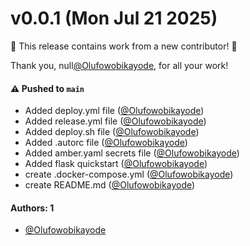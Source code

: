 # v0.0.1 (Mon Jul 21 2025)

:tada: This release contains work from a new contributor! :tada:

Thank you, null[@Olufowobikayode](https://github.com/Olufowobikayode), for all your work!

#### ⚠️ Pushed to `main`

- Added deploy.yml file ([@Olufowobikayode](https://github.com/Olufowobikayode))
- Added release.yml file ([@Olufowobikayode](https://github.com/Olufowobikayode))
- Added deploy.sh file ([@Olufowobikayode](https://github.com/Olufowobikayode))
- Added .autorc file ([@Olufowobikayode](https://github.com/Olufowobikayode))
- Added amber.yaml secrets file ([@Olufowobikayode](https://github.com/Olufowobikayode))
- Added flask quickstart ([@Olufowobikayode](https://github.com/Olufowobikayode))
- create .docker-compose.yml ([@Olufowobikayode](https://github.com/Olufowobikayode))
- create README.md ([@Olufowobikayode](https://github.com/Olufowobikayode))

#### Authors: 1

- [@Olufowobikayode](https://github.com/Olufowobikayode)
